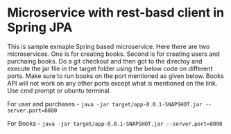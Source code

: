 # Microservice with rest-basd client in Spring JPA

This is sample exmaple Spring based microservice. Here there are two microservices. 
One is for creating books.
Second is for creating users and purchaing books. 
Do a git checkout and then got to the directoy and execute the jar file in the target folder using the below code on different ports. Make sure to run books on the port mentioned as given below. Books API will not work on any other ports except what is mentioned on the link. Use cmd prompt or ubuntu terminal.

For user and purchases -
`java -jar target/app-0.0.1-SNAPSHOT.jar --server.port=8080`

For Books -
`java -jar target/app-0.0.1-SNAPSHOT.jar --server.port=8090`

